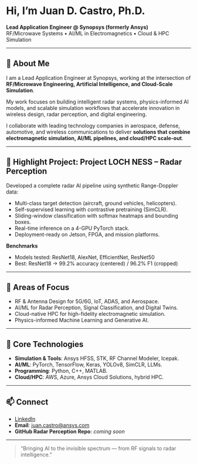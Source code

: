# Hi, I’m Juan D. Castro, Ph.D.  
**Lead Application Engineer @ Synopsys (formerly Ansys)**  
RF/Microwave Systems • AI/ML in Electromagnetics • Cloud & HPC Simulation  

---

## 🔧 About Me  
I am a Lead Application Engineer at Synopsys, working at the intersection of **RF/Microwave Engineering, Artificial Intelligence, and Cloud-Scale Simulation**.  

My work focuses on building intelligent radar systems, physics-informed AI models, and scalable simulation workflows that accelerate innovation in wireless design, radar perception, and digital engineering.  

I collaborate with leading technology companies in aerospace, defense, automotive, and wireless communications to deliver **solutions that combine electromagnetic simulation, AI/ML pipelines, and cloud/HPC scale-out**.  

---

## 📌 Highlight Project: Project LOCH NESS – Radar Perception  
Developed a complete radar AI pipeline using synthetic Range-Doppler data:  
- Multi-class target detection (aircraft, ground vehicles, helicopters).  
- Self-supervised learning with contrastive pretraining (SimCLR).  
- Sliding-window classification with softmax heatmaps and bounding boxes.  
- Real-time inference on a 4-GPU PyTorch stack.  
- Deployment-ready on Jetson, FPGA, and mission platforms.  

**Benchmarks**  
- Models tested: ResNet18, AlexNet, EfficientNet, ResNet50  
- Best: ResNet18 → 99.2% accuracy (centered) / 96.2% F1 (cropped)  

---

## 🎯 Areas of Focus  
- RF & Antenna Design for 5G/6G, IoT, ADAS, and Aerospace.  
- AI/ML for Radar Perception, Signal Classification, and Digital Twins.  
- Cloud-native HPC for high-fidelity electromagnetic simulation.  
- Physics-informed Machine Learning and Generative AI.  

---

## 🧰 Core Technologies  
- **Simulation & Tools**: Ansys HFSS, STK, RF Channel Modeler, Icepak.  
- **AI/ML**: PyTorch, TensorFlow, Keras, YOLOv8, SimCLR, LLMs.  
- **Programming**: Python, C++, MATLAB.  
- **Cloud/HPC**: AWS, Azure, Ansys Cloud Solutions, hybrid HPC.  

---

## 📫 Connect  
- [LinkedIn](https://www.linkedin.com/in/juandcastro)  
- **Email**: juan.castro@ansys.com  
- **GitHub Radar Perception Repo**: *coming soon*  

---

> “Bringing AI to the invisible spectrum — from RF signals to radar intelligence.”  
